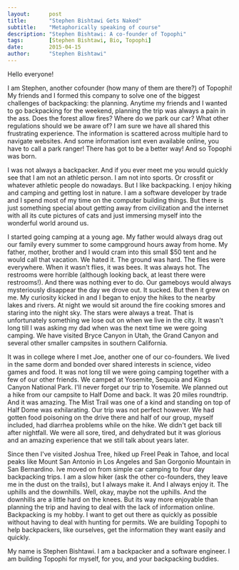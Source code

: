 ```yaml
---
layout:      post
title:       "Stephen Bishtawi Gets Naked"
subtitle:    "Metaphorically speaking of course"
description: "Stephen Bishtawi: A co-founder of Topophi"
tags:        [Stephen Bishtawi, Bio, Topophi]
date:        2015-04-15
author:      "Stephen Bishtawi"
---
```


<p>Hello everyone!</p>

<p>I am Stephen, another cofounder (how many of them are there?) of Topophi! My friends and I formed this company to solve one of the biggest challenges of backpacking: the planning. Anytime my friends and I wanted to go backpacking for the weekend, planning the trip was always a pain in the ass. Does the forest allow fires? Where do we park our car? What other regulations should we be aware of? I am sure we have all shared this frustrating experience. The information is scattered across multiple hard to navigate websites. And some information isnt even available online, you have to call a park ranger! There has got to be a better way! And so Topophi was born.</p>

<p>I was not always a backpacker. And if you ever meet me you would quickly see that I am not an athletic person. I am not into sports. Or crossfit or whatever athletic people do nowadays. But I like backpacking. I enjoy hiking and camping and getting lost in nature. I am a software developer by trade and I spend most of my time on the computer building things. But there is just something special about getting away from civilization and the internet with all its cute pictures of cats and just immersing myself into the wonderful world around us.</p>

<p>I started going camping at a young age. My father would always drag out our family every summer to some campground hours away from home. My father, mother, brother and I would cram into this small $50 tent and he would call that vacation. We hated it. The ground was hard. The flies were everywhere. When it wasn't flies, it was bees. It was always hot. The restrooms were horrible (although looking back, at least there were restrooms!). And there was nothing ever to do. Our gameboys would always mysteriously disappear the day we drove out. It sucked. But then it grew on me. My curiosity kicked in and I began to enjoy the hikes to the nearby lakes and rivers. At night we would sit around the fire cooking smores and staring into the night sky. The stars were always a treat. That is unfortunately something we lose out on when we live in the city. It wasn't long till I was asking my dad when was the next time we were going camping. We have visited Bryce Canyon in Utah, the Grand Canyon and several other smaller campsites in southern California.</p>

<p>It was in college where I met Joe, another one of our co-founders. We lived in the same dorm and bonded over shared interests in science, video games and food. It was not long till we were going camping together with a few of our other friends. We camped at Yosemite, Sequoia and Kings Canyon National Park. I'll never forget our trip to Yosemite. We planned out a hike from our campsite to Half Dome and back. It was 20 miles roundtrip. And it was amazing. The Mist Trail was one of a kind and standing on top of Half Dome was exhilarating. Our trip was not perfect however. We had gotten food poisoning on the drive there and half of our group, myself included, had diarrhea problems while on the hike. We didn't get back till after nightfall. We were all sore, tired, and dehydrated but it was glorious and an amazing experience that we still talk about years later.</p>

<p>Since then I've visited Joshua Tree, hiked up Freel Peak in Tahoe, and local peaks like Mount San Antonio in Los Angeles and San Gorgonio Mountain in San Bernardino. Ive moved on from simple car camping to four day backpacking trips. I am a slow hiker (ask the other co-founders, they leave me in the dust on the trails), but I always make it. And I always enjoy it. The uphills and the downhills. Well, okay, maybe not the uphills. And the downhills are a little hard on the knees. But its way more enjoyable than planning the trip and having to deal with the lack of information online. Backpacking is my hobby. I want to get out there as quickly as possible without having to deal with hunting for permits. We are building Topophi to help backpackers, like ourselves, get the information they want easily and quickly.</p>

<p>My name is Stephen Bishtawi. I am a backpacker and a software engineer. I am building Topophi for myself, for you, and your backpacking buddies.</p>